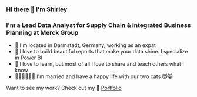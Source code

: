 ### Hi there 👋 I'm Shirley

### I'm a Lead Data Analyst for Supply Chain & Integrated Business Planning at Merck Group

- 🚩 I'm located in Darmstadt, Germany, working as an expat
- 🧐 I love to build beautiful reports that make your data shine. I specialize in Power BI
- 🚀 I love to learn, but most of all I love to share and teach others what I know
- 🧍🏼‍♀️🧍🏼‍♂️ I'm married and have a happy life with our two cats 😻😸

Want to see my work? Check out my 💼 [Portfolio](https://hexekutive.github.io/hexekutive_portfolio/)
